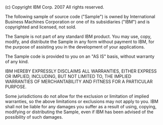 (c) Copyright IBM Corp. 2007 All rights reserved. 

The following sample of source code ("Sample") is owned by International Business Machines 
Corporation or one of its subsidiaries ("IBM") and is copyrighted and licensed, not sold. 

The Sample is not part of any standard IBM product. You may use, copy, modify, and distribute 
the Sample in any form without payment to IBM, for the purpose of assisting you in the 
development of your applications.

The Sample code is provided to you on an "AS IS" basis, without warranty of any kind. 

IBM HEREBY EXPRESSLY DISCLAIMS ALL WARRANTIES, EITHER EXPRESS OR IMPLIED, INCLUDING, BUT NOT 
LIMITED TO, THE IMPLIED WARRANTIES OF MERCHANTABILITY AND FITNESS FOR A PARTICULAR PURPOSE. 

Some jurisdictions do not allow for the exclusion or limitation of implied warranties, so the 
above limitations or exclusions may not apply to you. IBM shall not be liable for any damages 
you suffer as a result of using, copying, modifying or distributing the Sample, even if IBM 
has been advised of the possibility of such damages. 